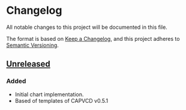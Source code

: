 # Changelog

All notable changes to this project will be documented in this file.

The format is based on [Keep a Changelog](https://keepachangelog.com/en/1.0.0/),
and this project adheres to [Semantic Versioning](https://semver.org/spec/v2.0.0.html).

## [Unreleased]

### Added

- Initial chart implementation.
- Based of templates of CAPVCD v0.5.1

[Unreleased]: https://github.com/giantswarm/cluster-cloud-director/tree/main
